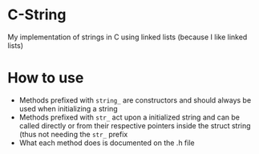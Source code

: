 # C-String
My implementation of strings in C using linked lists (because I like linked lists)

# How to use
- Methods prefixed with `string_` are constructors and should always be used when initializing a string
- Methods prefixed with `str_` act upon a initialized string and can be called directly or from their respective pointers inside the struct string (thus not needing the `str_` prefix
- What each method does is documented on the .h file

